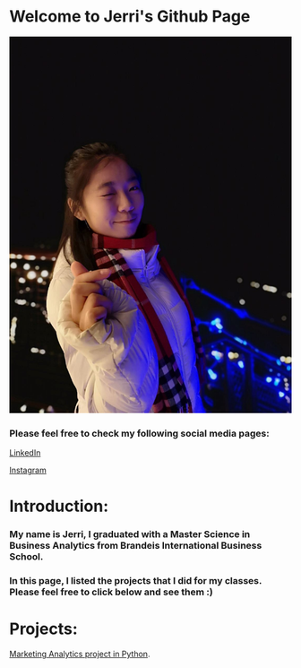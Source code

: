 # Welcome to Jerri's Github Page
<img src="https://github.com/jerrizhou/jerrizhou.github.io/blob/main/images/WeChat%20Image_20201014133420.jpg">


### Please feel free to check my following social media pages:

[LinkedIn](https://www.linkedin.com/in/jiarui-zhou/) 

[Instagram](https://www.instagram.com/zhoujerri/)


# Introduction:

### My name is Jerri, I graduated with a Master Science in Business Analytics from Brandeis International Business School. 
### In this page, I listed the projects that I did for my classes. Please feel free to click below and see them :)




# Projects:

[Marketing Analytics project in Python](https://github.com/jerrizhou/Marketing-Analytics-IMDB).

